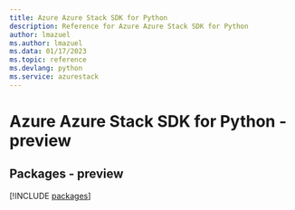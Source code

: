 ```yaml
---
title: Azure Azure Stack SDK for Python
description: Reference for Azure Azure Stack SDK for Python
author: lmazuel
ms.author: lmazuel
ms.data: 01/17/2023
ms.topic: reference
ms.devlang: python
ms.service: azurestack
---
```

# Azure Azure Stack SDK for Python - preview
## Packages - preview
[!INCLUDE [packages](azure-stack-index.md)]